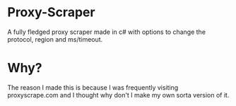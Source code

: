 # Proxy-Scraper
A fully fledged proxy scraper made in c# with options to change the protocol, region and ms/timeout.


# Why?
The reason I made this is because I was frequently visiting proxyscrape.com and I thought why don't I make my own sorta version of it.

